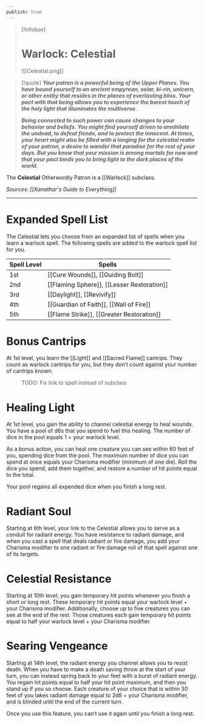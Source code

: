 ```yaml
---
publish: true
---
```

> [!infobox]
> # Warlock: Celestial
> ![[Celestial.png]]

> [!quote]
> **_Your patron is a powerful being of the Upper Planes. You have bound yourself to an ancient empyrean, solar, ki-rin, unicorn, or other entity that resides in the planes of everlasting bliss. Your pact with that being allows you to experience the barest touch of the holy light that illuminates the multiverse._**
>
> **_Being connected to such power can cause changes to your behavior and beliefs. You might find yourself driven to annihilate the undead, to defeat fiends, and to protect the innocent. At times, your heart might also be filled with a longing for the celestial realm of your patron, a desire to wander that paradise for the rest of your days. But you know that your mission is among mortals for now and that your pact binds you to bring light to the dark places of the world._**

The **Celestial** Otherwordly Patron is a [[Warlock]] subclass.

*Sources: [[Xanathar's Guide to Everything]]*
***
# Expanded Spell List
The Celestial lets you choose from an expanded list of spells when you learn a warlock spell. The following spells are added to the warlock spell list for you.

| Spell Level | Spells |
| ---- | ---- |
| 1st | [[Cure Wounds]], [[Guiding Bolt]] |
| 2nd | [[Flaming Sphere]], [[Lesser Restoration]] |
| 3rd | [[Daylight]], [[Revivify]] |
| 4th | [[Guardian of Faith]], [[Wall of Fire]] |
| 5th | [[Flame Strike]], [[Greater Restoration]] |
# Bonus Cantrips
At 1st level, you learn the [[Light]] and [[Sacred Flame]] cantrips. They count as warlock cantrips for you, but they don’t count against your number of cantrips known.
> TODO: Fix link to spell instead of subclass
# Healing Light
At 1st level, you gain the ability to channel celestial energy to heal wounds. You have a pool of d6s that you spend to fuel this healing. The number of dice in the pool equals 1 + your warlock level.

As a bonus action, you can heal one creature you can see within 60 feet of you, spending dice from the pool. The maximum number of dice you can spend at once equals your Charisma modifier (minimum of one die). Roll the dice you spend, add them together, and restore a number of hit points equal to the total.

Your pool regains all expended dice when you finish a long rest.
# Radiant Soul
Starting at 6th level, your link to the Celestial allows you to serve as a conduit for radiant energy. You have resistance to radiant damage, and when you cast a spell that deals radiant or fire damage, you add your Charisma modifier to one radiant or fire damage roll of that spell against one of its targets.
# Celestial Resistance
Starting at 10th level, you gain temporary hit points whenever you finish a short or long rest. These temporary hit points equal your warlock level + your Charisma modifier. Additionally, choose up to five creatures you can see at the end of the rest. Those creatures each gain temporary hit points equal to half your warlock level + your Charisma modifier.
# Searing Vengeance
Starting at 14th level, the radiant energy you channel allows you to resist death. When you have to make a death saving throw at the start of your turn, you can instead spring back to your feet with a burst of radiant energy. You regain hit points equal to half your hit point maximum, and then you stand up if you so choose. Each creature of your choice that is within 30 feet of you takes radiant damage equal to 2d8 + your Charisma modifier, and is blinded until the end of the current turn.

Once you use this feature, you can’t use it again until you finish a long rest.
